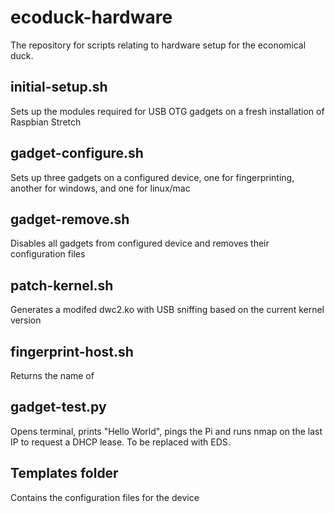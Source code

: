 # ecoduck-hardware
The repository for scripts relating to hardware setup for the economical duck.

## initial-setup.sh
Sets up the modules required for USB OTG gadgets on a fresh installation of Raspbian Stretch

## gadget-configure.sh
Sets up three gadgets on a configured device, one for fingerprinting, another for windows, and one for linux/mac

## gadget-remove.sh
Disables all gadgets from configured device and removes their configuration files

## patch-kernel.sh
Generates a modifed dwc2.ko with USB sniffing based on the current kernel version

## fingerprint-host.sh
Returns the name of

## gadget-test.py
Opens terminal, prints "Hello World", pings the Pi and runs nmap on the last IP to request a DHCP lease. To be replaced with EDS.

## Templates folder
Contains the configuration files for the device
